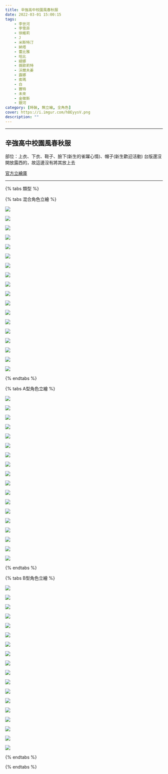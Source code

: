 ```yaml
---
title: 辛強高中校園風春秋服
date: 2022-03-01 15:00:15
tags:
    - 李世河
    - 李雪菲
    - 徐維莉
    - J
    - 米斯特汀
    - 納塔
    - 蕾比雅
    - 哈比
    - 緹娜
    - 薇歐莉特
    - 沃爾夫姜
    - 露娜
    - 索瑪
    - 白
    - 賽特
    - 未來
    - 金徹斯
    - 銀河
category: [時裝, 無立繪, 全角色]
cover: https://i.imgur.com/hBEyysV.png
description: ""
---
```




---
## 辛強高中校園風春秋服


部位：上衣、下衣、鞋子、臉下(新生的雀躍心情)、帽子(新生歡迎活動)
台版還沒開放露西的，故這邊沒有將其放上去

[官方立繪庫](https://www.naddic.co.kr/ko/game/cls/fansitekit)

---

{% tabs 類型 %}
<!-- tab A型 -->
{% tabs 混合角色立繪 %}
<!-- tab 李世河(Seha)-->
[![](https://i.imgur.com/eZ9sgCXh.png)](https://i.imgur.com/eZ9sgCX.png)
<!-- endtab -->
<!-- tab 李雪菲(Seulbi)-->
[![](https://i.imgur.com/ZKbUxMch.png)](https://i.imgur.com/ZKbUxMc.png)
<!-- endtab -->
<!-- tab 徐維莉(Yuri)-->
[![](https://i.imgur.com/LDfKZjjh.png)](https://i.imgur.com/LDfKZjj.png)
<!-- endtab -->
<!-- tab J-->
[![](https://i.imgur.com/XqJMXbRh.png)](https://i.imgur.com/XqJMXbR.png)
<!-- endtab -->
<!-- tab 米斯特汀(Tein)-->
[![](https://i.imgur.com/wiRyyIRh.png)](https://i.imgur.com/wiRyyIR.png)
<!-- endtab -->
<!-- tab 納塔(Nata)-->
[![](https://i.imgur.com/Fjm8f7hh.png)](https://i.imgur.com/Fjm8f7h.png)
<!-- endtab -->
<!-- tab 蕾比雅(Levia)-->
[![](https://i.imgur.com/ghSAur0h.png)](https://i.imgur.com/ghSAur0.png)
<!-- endtab -->
<!-- tab 哈比(Harpy)-->
[![](https://i.imgur.com/U6f3aBhh.png)](https://i.imgur.com/U6f3aBh.png)
<!-- endtab -->
<!-- tab 緹娜(Tina)-->
[![](https://i.imgur.com/O4OvXPHh.png)](https://i.imgur.com/O4OvXPH.png)
<!-- endtab -->
<!-- tab 薇歐莉特(Violet)-->
[![](https://i.imgur.com/G5Mzdjxh.png)](https://i.imgur.com/G5Mzdjx.png)
<!-- endtab -->
<!-- tab 沃爾夫姜(Wolfgang)-->
[![](https://i.imgur.com/hohQhwoh.png)](https://i.imgur.com/hohQhwo.png)
<!-- endtab -->
<!-- tab 露娜(Luna)-->
[![](https://i.imgur.com/teR9R7oh.png)](https://i.imgur.com/teR9R7o.png)
<!-- endtab -->
<!-- tab 索瑪(Soma)-->
[![](https://i.imgur.com/6Md8tyMh.png)](https://i.imgur.com/6Md8tyM.png)
<!-- endtab -->
<!-- tab 白(Bai)-->
[![](https://i.imgur.com/hBEyysVh.png)](https://i.imgur.com/hBEyysV.png)
<!-- endtab -->
<!-- tab 賽特(Seth)-->
[![](https://i.imgur.com/RzOEExfh.png)](https://i.imgur.com/RzOEExf.png)
<!-- endtab -->
<!-- tab 未來(Mirae)-->
[![](https://i.imgur.com/bGPzoksh.png)](https://i.imgur.com/bGPzoks.png)
<!-- endtab -->
<!-- tab 徹斯(Chulsoo)-->
[![](https://i.imgur.com/WFFM8HRh.png)](https://i.imgur.com/WFFM8HR.png)
<!-- endtab -->
<!-- tab 銀河(Eunha)-->
[![](https://i.imgur.com/F3IA4mmh.png)](https://i.imgur.com/F3IA4mm.png)
<!-- endtab -->
{% endtabs %}
<!-- endtab -->

<!-- tab B型-->
{% tabs A型角色立繪 %}
<!-- tab 李世河(Seha)-->
[![](https://i.imgur.com/Ue4hdpvh.png)](https://i.imgur.com/Ue4hdpv.png)
<!-- endtab -->
<!-- tab 李雪菲(Seulbi)-->
[![](https://i.imgur.com/Co0KlQYh.png)](https://i.imgur.com/Co0KlQY.png)
<!-- endtab -->
<!-- tab 徐維莉(Yuri)-->
[![](https://i.imgur.com/zLW0GkKh.png)](https://i.imgur.com/zLW0GkK.png)
<!-- endtab -->
<!-- tab J-->
[![](https://i.imgur.com/xPjXFqzh.png)](https://i.imgur.com/xPjXFqz.png)
<!-- endtab -->
<!-- tab 米斯特汀(Tein)-->
[![](https://i.imgur.com/qZEBHGOh.png)](https://i.imgur.com/qZEBHGO.png)
<!-- endtab -->
<!-- tab 納塔(Nata)-->
[![](https://i.imgur.com/yh0r096h.png)](https://i.imgur.com/yh0r096.png)
<!-- endtab -->
<!-- tab 蕾比雅(Levia)-->
[![](https://i.imgur.com/KKGbbK4h.png)](https://i.imgur.com/KKGbbK4.png)
<!-- endtab -->
<!-- tab 哈比(Harpy)-->
[![](https://i.imgur.com/Tbzwpy1h.png)](https://i.imgur.com/Tbzwpy1.png)
<!-- endtab -->
<!-- tab 緹娜(Tina)-->
[![](https://i.imgur.com/yHErzRBh.png)](https://i.imgur.com/yHErzRB.png)
<!-- endtab -->
<!-- tab 薇歐莉特(Violet)-->
[![](https://i.imgur.com/QSPWXiXh.png)](https://i.imgur.com/QSPWXiX.png)
<!-- endtab -->
<!-- tab 沃爾夫姜(Wolfgang)-->
[![](https://i.imgur.com/EdTUB0wh.png)](https://i.imgur.com/EdTUB0w.png)
<!-- endtab -->
<!-- tab 露娜(Luna)-->
[![](https://i.imgur.com/CMTRueUh.png)](https://i.imgur.com/CMTRueU.png)
<!-- endtab -->
<!-- tab 索瑪(Soma)-->
[![](https://i.imgur.com/KirQywZh.png)](https://i.imgur.com/KirQywZ.png)
<!-- endtab -->
<!-- tab 白(Bai)-->
[![](https://i.imgur.com/TqG2I3Hh.png)](https://i.imgur.com/TqG2I3H.png)
<!-- endtab -->
<!-- tab 賽特(Seth)-->
[![](https://i.imgur.com/2Yv3YTWh.png)](https://i.imgur.com/2Yv3YTW.png)
<!-- endtab -->
<!-- tab 未來(Mirae)-->
[![](https://i.imgur.com/IXILQJch.png)](https://i.imgur.com/IXILQJc.png)
<!-- endtab -->
<!-- tab 徹斯(Chulsoo)-->
[![](https://i.imgur.com/ENGy56mh.png)](https://i.imgur.com/ENGy56m.png)
<!-- endtab -->
<!-- tab 銀河(Eunha)-->
[![](https://i.imgur.com/ymfNWokh.png)](https://i.imgur.com/ymfNWok.png)
<!-- endtab -->
{% endtabs %}
<!-- endtab -->

<!-- tab C型-->
{% tabs B型角色立繪 %}
<!-- tab 李世河(Seha)-->
[![](https://i.imgur.com/05sK2hIh.png)](https://i.imgur.com/05sK2hI.png)
<!-- endtab -->
<!-- tab 李雪菲(Seulbi)-->
[![](https://i.imgur.com/PWDPtsTh.png)](https://i.imgur.com/PWDPtsT.png)
<!-- endtab -->
<!-- tab 徐維莉(Yuri)-->
[![](https://i.imgur.com/LgxzZ1lh.png)](https://i.imgur.com/LgxzZ1l.png)
<!-- endtab -->
<!-- tab J-->
[![](https://i.imgur.com/coCow3zh.png)](https://i.imgur.com/coCow3z.png)
<!-- endtab -->
<!-- tab 米斯特汀(Tein)-->
[![](https://i.imgur.com/oIcX9koh.png)](https://i.imgur.com/oIcX9ko.png)
<!-- endtab -->
<!-- tab 納塔(Nata)-->
[![](https://i.imgur.com/gPLzsIrh.png)](https://i.imgur.com/gPLzsIr.png)
<!-- endtab -->
<!-- tab 蕾比雅(Levia)-->
[![](https://i.imgur.com/39L0ea5h.png)](https://i.imgur.com/39L0ea5.png)
<!-- endtab -->
<!-- tab 哈比(Harpy)-->
[![](https://i.imgur.com/V0QBAoIh.png)](https://i.imgur.com/V0QBAoI.png)
<!-- endtab -->
<!-- tab 緹娜(Tina)-->
[![](https://i.imgur.com/Hd8xz2xh.png)](https://i.imgur.com/Hd8xz2x.png)
<!-- endtab -->
<!-- tab 薇歐莉特(Violet)-->
[![](https://i.imgur.com/RoU69cSh.png)](https://i.imgur.com/RoU69cS.png)
<!-- endtab -->
<!-- tab 沃爾夫姜(Wolfgang)-->
[![](https://i.imgur.com/U7mYxKuh.png)](https://i.imgur.com/U7mYxKu.png)
<!-- endtab -->
<!-- tab 露娜(Luna)-->
[![](https://i.imgur.com/2M1QJYMh.png)](https://i.imgur.com/2M1QJYM.png)
<!-- endtab -->
<!-- tab 索瑪(Soma)-->
[![](https://i.imgur.com/sF88dVXh.png)](https://i.imgur.com/sF88dVX.png)
<!-- endtab -->
<!-- tab 白(Bai)-->
[![](https://i.imgur.com/svHM6tFh.png)](https://i.imgur.com/svHM6tF.png)
<!-- endtab -->
<!-- tab 賽特(Seth)-->
[![](https://i.imgur.com/odPr1Enh.png)](https://i.imgur.com/odPr1En.png)
<!-- endtab -->
<!-- tab 未來(Mirae)-->
[![](https://i.imgur.com/SnNJanNh.png)](https://i.imgur.com/SnNJanN.png)
<!-- endtab -->
<!-- tab 徹斯(Chulsoo)-->
[![](https://i.imgur.com/70R3XVYh.png)](https://i.imgur.com/70R3XVY.png)
<!-- endtab -->
<!-- tab 銀河(Eunha)-->
[![](https://i.imgur.com/xO2tG5gh.png)](https://i.imgur.com/xO2tG5g.png)
<!-- endtab -->
{% endtabs %}
<!-- endtab -->

{% endtabs %}
